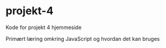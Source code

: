 # projekt-4
Kode for projekt 4 hjemmeside

Primært læring omkring JavaScript og hvordan det kan bruges
